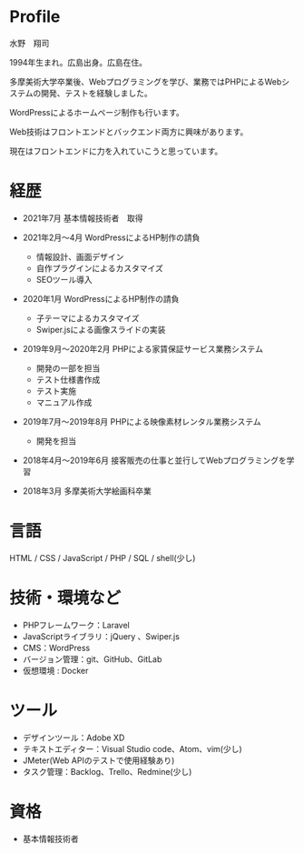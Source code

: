 # Profile

水野　翔司

1994年生まれ。広島出身。広島在住。 

多摩美術大学卒業後、Webプログラミングを学び、業務ではPHPによるWebシステムの開発、テストを経験しました。

WordPressによるホームページ制作も行います。

Web技術はフロントエンドとバックエンド両方に興味があります。

現在はフロントエンドに力を入れていこうと思っています。

# 経歴
- 2021年7月 基本情報技術者　取得

- 2021年2月〜4月	WordPressによるHP制作の請負
  - 情報設計、画面デザイン
  - 自作プラグインによるカスタマイズ
  - SEOツール導入

- 2020年1月	WordPressによるHP制作の請負
  - 子テーマによるカスタマイズ
  - Swiper.jsによる画像スライドの実装

- 2019年9月〜2020年2月	PHPによる家賃保証サービス業務システム
  - 開発の一部を担当
  - テスト仕様書作成
  - テスト実施
  - マニュアル作成

- 2019年7月〜2019年8月	PHPによる映像素材レンタル業務システム
  - 開発を担当

- 2018年4月〜2019年6月	接客販売の仕事と並行してWebプログラミングを学習

- 2018年3月	多摩美術大学絵画科卒業

# 言語
HTML / CSS / JavaScript / PHP / SQL / shell(少し)

# 技術・環境など
- PHPフレームワーク：Laravel
- JavaScriptライブラリ：jQuery 、Swiper.js
- CMS：WordPress
- バージョン管理：git、GitHub、GitLab
- 仮想環境 : Docker

# ツール
- デザインツール：Adobe XD
- テキストエディター：Visual Studio code、Atom、vim(少し)
- JMeter(Web APIのテストで使用経験あり)
- タスク管理：Backlog、Trello、Redmine(少し)

# 資格

- 基本情報技術者
